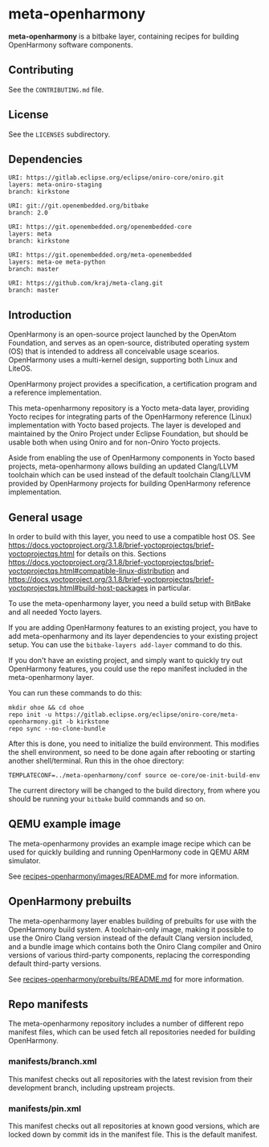<!--
SPDX-FileCopyrightText: Huawei Inc.

SPDX-License-Identifier: CC-BY-4.0
-->

# meta-openharmony

**meta-openharmony** is a bitbake layer, containing recipes for building
OpenHarmony software components.


## Contributing

See the `CONTRIBUTING.md` file.


## License

See the `LICENSES` subdirectory.


## Dependencies

	URI: https://gitlab.eclipse.org/eclipse/oniro-core/oniro.git
	layers: meta-oniro-staging
	branch: kirkstone

	URI: git://git.openembedded.org/bitbake
	branch: 2.0

	URI: https://git.openembedded.org/openembedded-core
	layers: meta
	branch: kirkstone

	URI: https://git.openembedded.org/meta-openembedded
	layers: meta-oe meta-python
	branch: master

	URI: https://github.com/kraj/meta-clang.git
	branch: master


## Introduction

OpenHarmony is an open-source project launched by the OpenAtom Foundation, and
serves as an open-source, distributed operating system (OS) that is intended to
address all conceivable usage scearios. OpenHarmony uses a multi-kernel design,
supporting both Linux and LiteOS.

OpenHarmony project provides a specification, a certification program and a
reference implementation.

This meta-openharmony repository is a Yocto meta-data layer, providing Yocto
recipes for integrating parts of the OpenHarmony reference (Linux)
implementation with Yocto based projects. The layer is developed and maintained
by the Oniro Project under Eclipse Foundation, but should be usable both when
using Oniro and for non-Oniro Yocto projects.

Aside from enabling the use of OpenHarmony components in Yocto based projects,
meta-openharmony allows building an updated Clang/LLVM toolchain which can be
used instead of the default toolchain Clang/LLVM provided by OpenHarmony
projects for building OpenHarmony reference implementation.

## General usage

In order to build with this layer, you need to use a compatible host OS. See
https://docs.yoctoproject.org/3.1.8/brief-yoctoprojectqs/brief-yoctoprojectqs.html
for details on this. Sections
https://docs.yoctoproject.org/3.1.8/brief-yoctoprojectqs/brief-yoctoprojectqs.html#compatible-linux-distribution
and
https://docs.yoctoproject.org/3.1.8/brief-yoctoprojectqs/brief-yoctoprojectqs.html#build-host-packages
in particular.

To use the meta-openharmony layer, you need a build setup with BitBake and all
needed Yocto layers.

If you are adding OpenHarmony features to an existing project, you have to add
meta-openharmony and its layer dependencies to your existing project setup. You
can use the `bitbake-layers add-layer` command to do this.

If you don't have an existing project, and simply want to quickly try out
OpenHarmony features, you could use the repo manifest included in the
meta-openharmony layer.

You can run these commands to do this:

	mkdir ohoe && cd ohoe
	repo init -u https://gitlab.eclipse.org/eclipse/oniro-core/meta-openharmony.git -b kirkstone
	repo sync --no-clone-bundle

After this is done, you need to initialize the build environment. This modifies
the shell environment, so need to be done again after rebooting or starting
another shell/terminal. Run this in the ohoe directory:

    TEMPLATECONF=../meta-openharmony/conf source oe-core/oe-init-build-env

The current directory will be changed to the build directory, from where you
should be running your `bitbake` build commands and so on.

## QEMU example image

The meta-openharmony provides an example image recipe which can be used for
quickly building and running OpenHarmony code in QEMU ARM simulator.

See [recipes-openharmony/images/README.md](recipes-openharmony/images/README.md)
for more information.

## OpenHarmony prebuilts

The meta-openharmony layer enables building of prebuilts for use with the
OpenHarmony build system. A toolchain-only image, making it possible to use the
Oniro Clang version instead of the default Clang version included, and a bundle
image which contains both the Oniro Clang compiler and Oniro versions of various
third-party components, replacing the corresponding default third-party
versions.

See
[recipes-openharmony/prebuilts/README.md](recipes-openharmony/prebuilts/README.md)
for more information.

## Repo manifests

The meta-openharmony repository includes a number of different repo manifest
files, which can be used fetch all repositories needed for building OpenHarmony.

### manifests/branch.xml

This manifest checks out all repositories with the latest revision from
their development branch, including upstream projects.

### manifests/pin.xml

This manifest checks out all repositories at known good versions, which are
locked down by commit ids in the manifest file. This is the default manifest.
